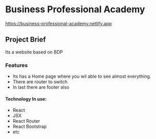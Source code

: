# Business Professional Academy

https://business-professional-academy.netlify.app

## Project Brief

Its a website based on BDP
### Features

* Its has a  Home page where you wil able to see almost everything.
* There are router to switch 
* In last there are footer also

#### Technology In use:
* React
* JSX
* React Router
* React Bootstrap
* etc
